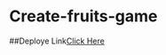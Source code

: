 # Create-fruits-game

##Deploye Link[Click Here](https://sakthiveltsmr.github.io/Create-fruits-game/)
